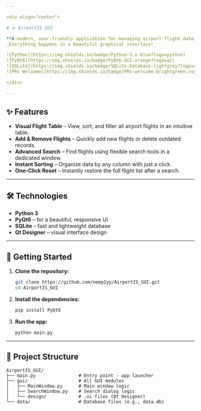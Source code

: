 ```yaml
---

<div align="center">

# ✈️ AirportIS_GUI

**A modern, user-friendly application for managing airport flight data, built with Python and PyQt6.**  
_Everything happens in a beautiful graphical interface!_

![Python](https://img.shields.io/badge/Python-3.x-blue?logo=python)
![PyQt6](https://img.shields.io/badge/PyQt6-GUI-orange?logo=qt)
![SQLite](https://img.shields.io/badge/SQLite-Database-lightgrey?logo=sqlite)
![PRs Welcome](https://img.shields.io/badge/PRs-welcome-brightgreen.svg?style=flat-square)

</div>

---
```


## ✨ Features

- **Visual Flight Table** – View, sort, and filter all airport flights in an intuitive table.
- **Add & Remove Flights** – Quickly add new flights or delete outdated records.
- **Advanced Search** – Find flights using flexible search tools in a dedicated window.
- **Instant Sorting** – Organize data by any column with just a click.
- **One-Click Reset** – Instantly restore the full flight list after a search.

---

## 🛠️ Technologies

- **Python 3**
- **PyQt6** – for a beautiful, responsive UI
- **SQLite** – fast and lightweight database
- **Qt Designer** – visual interface design

---

## 🚀 Getting Started

1. **Clone the repository:**
    ```bash
    git clone https://github.com/nemp1yy/AirportIS_GUI.git
    cd AirportIS_GUI
    ```

2. **Install the dependencies:**
    ```bash
    pip install PyQt6
    ```

3. **Run the app:**
    ```bash
    python main.py
    ```

---

## 📂 Project Structure

```
AirportIS_GUI/
├── main.py                # Entry point - app launcher
├── gui/                   # All GUI modules
│   ├── MainWindow.py      # Main window logic
│   ├── SearchWindow.py    # Search dialog logic
│   └── design/            # .ui files (Qt Designer)
└── data/                  # Database files (e.g., data.db)
```
